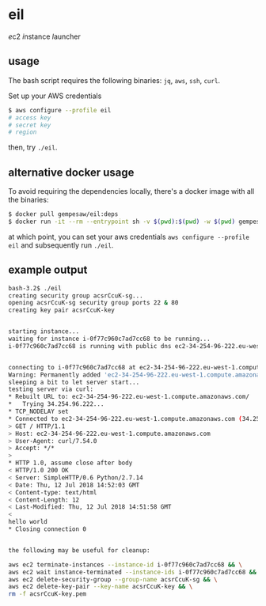 # eil

*e*c2 *i*nstance *l*auncher

## usage

The bash script requires the following binaries: `jq`, `aws`, `ssh`, `curl`.

Set up your AWS credentials

```bash
$ aws configure --profile eil
# access key
# secret key
# region
```

then, try `./eil`.

## alternative docker usage

To avoid requiring the dependencies locally, there's a docker image
with all the binaries:

```bash
$ docker pull gempesaw/eil:deps
$ docker run -it --rm --entrypoint sh -v $(pwd):$(pwd) -w $(pwd) gempesaw/eil:deps
```

at which point, you can set your aws credentials `aws configure
--profile eil` and subsequently run `./eil`.

## example output

```bash
bash-3.2$ ./eil
creating security group acsrCcuK-sg...
opening acsrCcuK-sg security group ports 22 & 80
creating key pair acsrCcuK-key


starting instance...
waiting for instance i-0f77c960c7ad7cc68 to be running...
i-0f77c960c7ad7cc68 is running with public dns ec2-34-254-96-222.eu-west-1.compute.amazonaws.com.


connecting to i-0f77c960c7ad7cc68 at ec2-34-254-96-222.eu-west-1.compute.amazonaws.com to start server...
Warning: Permanently added 'ec2-34-254-96-222.eu-west-1.compute.amazonaws.com,34.254.96.222' (ECDSA) to the list of known hosts.
sleeping a bit to let server start...
testing server via curl:
* Rebuilt URL to: ec2-34-254-96-222.eu-west-1.compute.amazonaws.com/
*   Trying 34.254.96.222...
* TCP_NODELAY set
* Connected to ec2-34-254-96-222.eu-west-1.compute.amazonaws.com (34.254.96.222) port 80 (#0)
> GET / HTTP/1.1
> Host: ec2-34-254-96-222.eu-west-1.compute.amazonaws.com
> User-Agent: curl/7.54.0
> Accept: */*
>
* HTTP 1.0, assume close after body
< HTTP/1.0 200 OK
< Server: SimpleHTTP/0.6 Python/2.7.14
< Date: Thu, 12 Jul 2018 14:52:03 GMT
< Content-type: text/html
< Content-Length: 12
< Last-Modified: Thu, 12 Jul 2018 14:51:58 GMT
<
hello world
* Closing connection 0


the following may be useful for cleanup:

aws ec2 terminate-instances --instance-id i-0f77c960c7ad7cc68 && \
aws ec2 wait instance-terminated --instance-ids i-0f77c960c7ad7cc68 && \
aws ec2 delete-security-group --group-name acsrCcuK-sg && \
aws ec2 delete-key-pair --key-name acsrCcuK-key && \
rm -f acsrCcuK-key.pem
```
